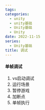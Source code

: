 ```yaml
---
tags:
categories:
  - unity
  - unity基础
  - Unity基础
  - Unity
date: 2022-11-15
series:
  - Unity基础
title: 调试 
---
```

#### 单帧调试

1. vs启动调试
2. 运行场景
3. 暂停游戏
4. 加断点
5. 单帧执行

